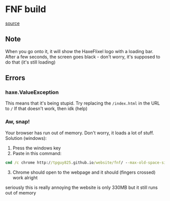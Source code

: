 # FNF build
[source](https://github.com/tpguy825/FNF-webbuild)

## Note
When you go onto it, it will show the HaxeFlixel logo with a loading bar. After a few seconds, the screen goes black - don't worry, it's supposed to do that (it's still loading)

## Errors

### haxe.ValueException
This means that it's being stupid. Try replacing the `/index.html` in the URL to `/`
If that doesn't work, then idk (help)

### Aw, snap!
Your browser has run out of memory. Don't worry, it loads a lot of stuff.
Solution (windows):
1. Press the windows key
2. Paste in this command:
```cmd
cmd /c chrome http://tpguy825.github.io/website/fnf/ --max-old-space-size=8192
```
3. Chrome should open to the webpage and it should (fingers crossed) work alright

seriously this is really annoying the website is only 330MB but it still runs out of memory 
